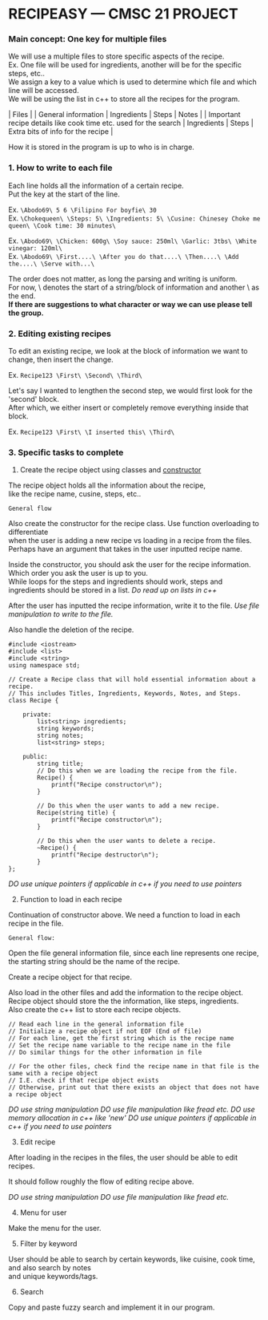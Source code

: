 # RECIPEASY — CMSC 21 PROJECT

###  Main concept: One key for multiple files

We will use a multiple files to store specific aspects of the recipe.  
Ex. One file will be used for ingredients, another will be for the specific steps, etc..  
We assign a key to a value which is used to determine which file and which line will be accessed.  
We will be using the list in c++ to store all the recipes for the program.

| Files |
| General information | Ingredients | Steps | Notes | 
| Important recipe details like cook time etc. used for the search | Ingredients | Steps | Extra bits of info for the recipe |

How it is stored in the program is up to who is in charge.

### 1. How to write to each file

Each line holds all the  information of a certain recipe.  
Put the key at the start of the line.

Ex. `\Abodo69\ 5 6 \Filipino For boyfie\ 30`  
Ex. `\Chokequeen\ \Steps: 5\ \Ingredients: 5\ \Cusine: Chinesey Choke me queen\ \Cook time: 30 minutes\`    

Ex. `\Abodo69\ \Chicken: 600g\ \Soy sauce: 250ml\ \Garlic: 3tbs\ \White vinegar: 120ml\`  
Ex. `\Abodo69\ \First....\ \After you do that....\ \Then....\ \Add the....\ \Serve with...\`  

The order does not matter, as long the parsing and writing is uniform.  
For now, \ denotes the start of a string/block of information and another \ as the end.  
**If there are suggestions to what character or way we can use please tell the group.** 

### 2. Editing existing recipes

To edit an existing recipe, we look at the block of information we want to change, then insert the change.  

Ex. `Recipe123 \First\ \Second\ \Third\`

Let's say I wanted to lengthen the second step, we would first look for the 'second' block.  
After which, we either insert or completely remove everything inside that block.

Ex. `Recipe123 \First\ \I inserted this\ \Third\`

### 3. Specific tasks to complete

1. Create the recipe object using classes and [constructor](https://www.geeksforgeeks.org/constructors-c/) 

The recipe object holds all the information about the recipe,  
like the recipe name, cusine, steps, etc.. 

`General flow`

Also create the constructor for the recipe class. Use function overloading to differentiate  
when the user is adding a new recipe vs loading in a recipe from the files.
Perhaps have an argument that takes in the user inputted recipe name.

Inside the constructor, you should ask the user for the recipe information.
Which order you ask the user is up to you.  
While loops for the steps and ingredients should work, steps and ingredients should be stored in a list. 
*Do read up on lists in c++* 

After the user has inputted the recipe information, write it to the file. 
*Use file manipulation to write to the file.*


Also handle the deletion of the recipe.

```
#include <iostream>
#include <list>
#include <string>
using namespace std;

// Create a Recipe class that will hold essential information about a recipe.
// This includes Titles, Ingredients, Keywords, Notes, and Steps.
class Recipe {

    private:
        list<string> ingredients;
        string keywords;
        string notes;
        list<string> steps;

    public:
        string title;
        // Do this when we are loading the recipe from the file.
        Recipe() {
            printf("Recipe constructor\n");
        }

        // Do this when the user wants to add a new recipe.
        Recipe(string title) {
            printf("Recipe constructor\n");
        }

        // Do this when the user wants to delete a recipe.
        ~Recipe() {
            printf("Recipe destructor\n");
        }
};
```

*DO use unique pointers if applicable in c++ if you need to use pointers*

2. Function to load in each recipe

Continuation of constructor above.
We need a function to load in each recipe in the file.

`General flow:`

Open the file general information file, since each line represents one recipe,   
the starting string should be the name of the recipe.  

Create a recipe object for that recipe.  

Also load in the other files and add the information to the recipe object.  
Recipe object should store the the information, like steps, ingredients.  
Also create the c++ list to store each recipe objects.  

```
// Read each line in the general information file
// Initialize a recipe object if not EOF (End of file)
// For each line, get the first string which is the recipe name
// Set the recipe name variable to the recipe name in the file
// Do similar things for the other information in file

// For the other files, check find the recipe name in that file is the same with a recipe object  
// I.E. check if that recipe object exists
// Otherwise, print out that there exists an object that does not have a recipe object
```

*DO use string manipulation*
*DO use file manipulation like fread etc.*
*DO use memory allocation in c++ like 'new'*
*DO use unique pointers if applicable in c++ if you need to use pointers*

3. Edit recipe

After loading in the recipes in the files, the user should be able to 
edit recipes.

It should follow roughly the flow of editing recipe above.

*DO use string manipulation*
*DO use file manipulation like fread etc.*

4. Menu for user

Make the menu for the user.

5. Filter by keyword

User should be able to search by certain keywords, like cuisine, cook time, and also search by notes  
and unique keywords/tags. 

6. Search 

Copy and paste fuzzy search and implement it in our program.